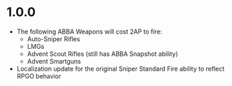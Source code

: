 # 1.0.0
- The following ABBA Weapons will cost 2AP to fire:
	- Auto-Sniper Rifles
	- LMGs
	- Advent Scout Rifles (still has ABBA Snapshot ability)
	- Advent Smartguns
- Localization update for the original Sniper Standard Fire ability to reflect RPGO behavior